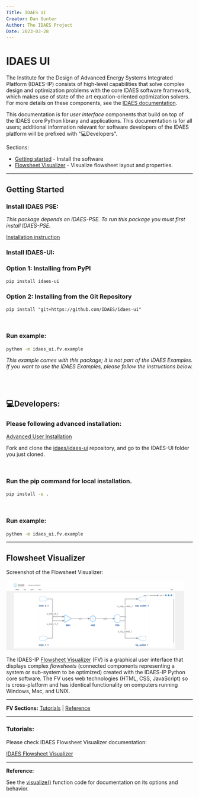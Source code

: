 ```yaml
---
Title: IDAES UI
Creator: Dan Gunter
Author: The IDAES Project
Date: 2023-03-28
---
```

<span id="top" />

# IDAES UI

The Institute for the Design of Advanced Energy Systems Integrated Platform (IDAES-IP) consists of high-level capabilities that solve complex design and optimization problems with the core IDAES software framework, which makes use of state of the art equation-oriented optimization  solvers. For more details on these components, see the [IDAES documentation](https://idaes-pse.readthedocs.io/en/stable/). 

This documentation is for *user interface* components that build on top of the IDAES core Python library and applications. This documentation is for all users; additional information relevant for software developers of the IDAES platform will be prefixed with "💻Developers".

Sections:

* [Getting started](#getting-started) - Install the software
* [Flowsheet Visualizer](#fv) - Visualize flowsheet layout and properties.

<span id="getting-started" />

---

## **Getting Started**
### **Install IDAES PSE:**

*This package depends on IDAES-PSE. To run this package you must first install IDAES-PSE.*

<a href="https://idaes-pse.readthedocs.io/en/stable/tutorials/getting_started/index.html#installation" target="_blank">
  Installation instruction
</a>

<br>

### **Install IDAES-UI:**
### **Option 1:** Installing from PyPI 
```sh
pip install idaes-ui
```
### **Option 2:** Installing from the Git Repository
```
pip install "git+https://github.com/IDAES/idaes-ui"
```

<br>

### **Run example:**
```sh
python -m idaes_ui.fv.example
```
*This example comes with this package; it is not part of the IDAES Examples. If you want to use the IDAES Examples, please follow the instructions below.*

<br>

<!-- 
Leave this part out it should be in the install idaes docs.

### **Install IDAES Examples:**

*If you want to run IDAES Examples with this package, you have to install IDAES Examples.*

<a href="https://github.com/IDAES/examples#readme" target="_blank">
  Installation instruction
</a>

---- -->

<br>

## **💻Developers**: 
<!-- To install the UI components from GitHub, follow the procedures outlined in the IDAES-IP [Advanced User Installation](https://idaes-pse.readthedocs.io/en/latest/tutorials/advanced_install/index.html) section to set up your environment. Then you should fork and clone the [idaes/idaes-ui](https://github.com/IDAES/idaes-ui.git) repository and install it with:  -->

### **Please following advanced installation:**

<a href="https://idaes-pse.readthedocs.io/en/stable/tutorials/advanced_install/index.html" target="_blank">
  Advanced User Installation
</a>

<br/>

Fork and clone the [idaes/idaes-ui](https://github.com/IDAES/idaes-ui.git) repository, and go to the IDAES-UI folder you just cloned.

<br>

### **Run the pip command for local installation.**
```sh
pip install -e .
```

<br>

### **Run example:**
```sh
python -m idaes_ui.fv.example
```

<!-- 
leave this part, and wait on proper Sphinx docs

<br>

### **Install IDAES Examples:**

*If you want to run IDAES Examples with this package, you have to install IDAES Examples.*

<a href="https://github.com/IDAES/examples#readme" target="_blank">
  Installation instruction
</a> -->

----

<span id="fv" />

## Flowsheet Visualizer

Screenshot of the Flowsheet Visualizer:

<img src="sample_fv.png" style="width:50vw"/>

The IDAES-IP [Flowsheet Visualizer](#flowsheet-visualizer) (FV) is a graphical user interface that displays complex *flowsheets* (connected components representing a system or sub-system to be optimized) created with the IDAES-IP Python core software. The FV uses web technologies (HTML, CSS, JavaScript) so is cross-platform and has identical functionality on computers running Windows, Mac, and UNIX.

---

**FV Sections:** [Tutorials](#fv-tutorials) | [Reference](#fv-reference)

---

<span id="fv-tutorials" />

### **Tutorials:**
Please check IDAES Flowsheet Visualizer documentation:

<a href="https://idaes-pse.readthedocs.io/en/stable/how_to_guides/vis/index.html" target="_blank">
IDAES Flowsheet Visualizer
</a>

<span id="fv-reference" />

---

**Reference:**

See the [visualize()](https://github.com/IDAES/idaes-ui/blob/main/idaes_ui/fv/fsvis.py) function code for documentation on its options and behavior. 



